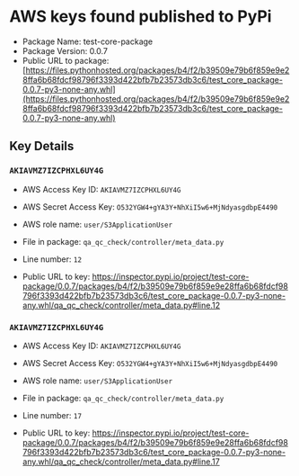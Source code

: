# AWS keys found published to PyPi

* Package Name: test-core-package
* Package Version: 0.0.7
* Public URL to package: [https://files.pythonhosted.org/packages/b4/f2/b39509e79b6f859e9e28ffa6b68fdcf98796f3393d422bfb7b23573db3c6/test_core_package-0.0.7-py3-none-any.whl](https://files.pythonhosted.org/packages/b4/f2/b39509e79b6f859e9e28ffa6b68fdcf98796f3393d422bfb7b23573db3c6/test_core_package-0.0.7-py3-none-any.whl)

## Key Details

### `AKIAVMZ7IZCPHXL6UY4G`

* AWS Access Key ID: `AKIAVMZ7IZCPHXL6UY4G`
* AWS Secret Access Key: `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` 
* AWS role name: `user/S3ApplicationUser`
* File in package: `qa_qc_check/controller/meta_data.py`
* Line number: `12`

* Public URL to key: https://inspector.pypi.io/project/test-core-package/0.0.7/packages/b4/f2/b39509e79b6f859e9e28ffa6b68fdcf98796f3393d422bfb7b23573db3c6/test_core_package-0.0.7-py3-none-any.whl/qa_qc_check/controller/meta_data.py#line.12



### `AKIAVMZ7IZCPHXL6UY4G`

* AWS Access Key ID: `AKIAVMZ7IZCPHXL6UY4G`
* AWS Secret Access Key: `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` 
* AWS role name: `user/S3ApplicationUser`
* File in package: `qa_qc_check/controller/meta_data.py`
* Line number: `17`

* Public URL to key: https://inspector.pypi.io/project/test-core-package/0.0.7/packages/b4/f2/b39509e79b6f859e9e28ffa6b68fdcf98796f3393d422bfb7b23573db3c6/test_core_package-0.0.7-py3-none-any.whl/qa_qc_check/controller/meta_data.py#line.17


